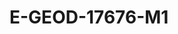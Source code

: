 # E-GEOD-17676-M1
<a name="material" />
<script type="application/ld+json">

  {
    "@context": "https://schema.org/",
    "@type": "ChemicalSubstance",
    "http://purl.org/dc/terms/conformsTo":
      {
        "@type": "CreativeWork",
        "@id": "https://bioschemas.org/profiles/ChemicalSubstance/0.4-RELEASE/"
      },
    "@id": "https://egonw.github.io/nanowiki/nanowiki428.html#material",
    "name": "E-GEOD-17676-M1",
    "sameAs: "http://127.0.0.1/mediawiki/index.php/Special:URIResolver/E-2DGEOD-2D17676-2DM1"
  }
</script>

